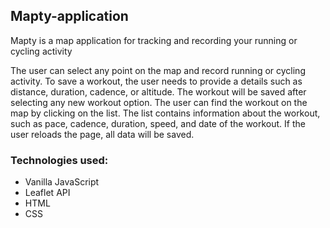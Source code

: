 <h2>Mapty-application</h2>
<p>Mapty is a map application for tracking and recording your running or cycling activity<p>
<p>
  The user can select any point on the map and record running or cycling activity. To save a workout, the user needs to provide a  
details such as distance, duration, cadence, or altitude. The workout will be saved after selecting any new workout option. The user can find the workout on the map by clicking on the list. The list contains information about the workout, such as pace, cadence, duration, speed, and date of the workout. If the user reloads the page, all data will be saved.
</p>
<h3>Technologies used:</h3>
<ul>
  <li>Vanilla JavaScript</li>
  <li>Leaflet API</li>
  <li>HTML</li>
  <li>CSS</li>
</ul>

